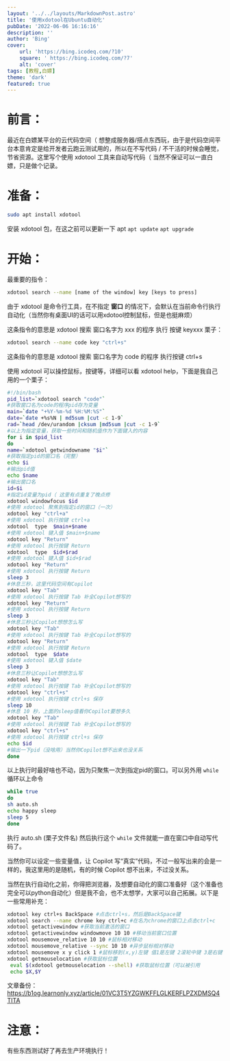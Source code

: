```yaml
---
layout: '../../layouts/MarkdownPost.astro'
title: '使用xdotool在Ubuntu自动化'
pubDate: '2022-06-06 16:16:16'
description: ''
author: 'Bing'
cover:
    url: 'https://bing.icodeq.com/?10'
    square: ' https://bing.icodeq.com/?7'
    alt: 'cover'
tags: [教程,白嫖]
theme: 'dark'
featured: true
---
```


# 前言：

最近在白嫖某平台的云代码空间（ 想整成服务器/搭点东西玩，由于是代码空间平台本意肯定是给开发者云跑云测试用的，所以在不写代码 / 不干活的时候会睡觉，节省资源。这里写个使用 xdotool 工具来自动写代码（ 当然不保证可以一直白嫖，只是做个记录。

# 准备：

```bash
sudo apt install xdotool
```

安装 xdotool 包，在这之前可以更新一下 apt `apt update` `apt upgrade`

# 开始：

最重要的指令：

```bash
xdotool search --name [name of the window] key [keys to press]
```

由于 xdotool 是命令行工具，在不指定 **窗口** 的情况下，会默认在当前命令行执行自动化（当然你有桌面UI的话可以用xdotool控制鼠标，但是也挺麻烦）

这条指令的意思是 xdotool 搜索 窗口名字为 xxx 的程序 执行 按键 keyxxx 栗子：

```bash
xdotool search --name code key "ctrl+s"
```

这条指令的意思是 xdotool 搜索 窗口名字为 code 的程序 执行按键 ctrl+s 

使用 xdotool 可以操控鼠标，按键等，详细可以看 xdotool help，下面是我自己用的一个栗子：

```bash
#!/bin/bash
pid_list=`xdotool search "code"`
#获取窗口名为code的程序pid存为变量
main=`date "+%Y-%m-%d %H:%M:%S"`
date=`date +%s%N | md5sum |cut -c 1-9`
rad=`head /dev/urandom |cksum |md5sum |cut -c 1-9`
#以上为指定变量，获取一些时间和随机值作为下面键入的内容
for i in $pid_list 
do
name=`xdotool getwindowname "$i"`
#获取指定pid的窗口名（完整）
echo $i
#输出pid值
echo $name
#输出窗口名
id=$i
#指定id变量为pid（ 这里有点重复了晚点修
xdotool windowfocus $id 
#使用 xdotool 聚焦到指定id的窗口（一次）
xdotool key "ctrl+a"
#使用 xdotool 执行按键 ctrl+a 
xdotool  type  $main+$name
#使用 xdotool 键入值 $main+$name
xdotool key "Return"
#使用 xdotool 执行按键 Return
xdotool  type  $id+$rad
#使用 xdotool 键入值 $id+$rad
xdotool key "Return"
#使用 xdotool 执行按键 Return
sleep 3
#休息三秒，这里代码空间有Copilot
xdotool key "Tab"
#使用 xdotool 执行按键 Tab 补全Copilot想写的
xdotool key "Return"
#使用 xdotool 执行按键 Return
sleep 3
#休息三秒让Copilot想想怎么写
xdotool key "Tab"
#使用 xdotool 执行按键 Tab 补全Copilot想写的
xdotool key "Return"
#使用 xdotool 执行按键 Return
xdotool  type  $date
#使用 xdotool 键入值 $date
sleep 3
#休息三秒让Copilot想想怎么写
xdotool key "Tab"
#使用 xdotool 执行按键 Tab 补全Copilot想写的
xdotool key "ctrl+s"
#使用 xdotool 执行按键 ctrl+s 保存
sleep 10
#休息 10 秒，上面的sleep值看你Copilot要想多久
xdotool key "Tab"
#使用 xdotool 执行按键 Tab 补全Copilot想写的
xdotool key "ctrl+s"
#使用 xdotool 执行按键 ctrl+s 保存
echo $id
#输出一下pid（没啥用）当然你Copilot想不出来也没关系
done
```

以上执行时最好啥也不动，因为只聚焦一次到指定pid的窗口。可以另外用 `while` 循环以上命令

```bash
while true
do
sh auto.sh
echo happy sleep
sleep 5
done
```

执行 auto.sh (栗子文件名) 然后执行这个 `while` 文件就能一直在窗口中自动写代码了。

当然你可以设定一些变量值，让 Copilot 写“真实”代码，不过一般写出来的会是一样的，我这里用的是随机，有的时候 Copilot 想不出来，不过没关系。

当然在执行自动化之前，你得把浏览器，及想要自动化的窗口准备好（这个准备也完全可以python自动化）但是我不会，也不太想学，大家可以自己拓展。以下是一些常用补充：

```bash
xdotool key ctrl+s BackSpace #点击ctrl+s，然后是BackSpace键
xdotool search --name chrome key ctrl+c #在名为chrome的窗口上点击ctrl+c
xdotool getactivewindow #获取当前激活的窗口
xdotool getactivewindow windowmove 10 10 #移动当前窗口位置
xdotool mousemove_relative 10 10 #鼠标相对移动
xdotool mousemove_relative --sync 10 10 #异步鼠标相对移动
xdotool mousemove x y click 1 #鼠标移到(x,y)左键 值1是左键 2滚轮中键 3是右键
xdotool getmouselocation #获取鼠标位置
 eval $(xdotool getmouselocation --shell) #获取鼠标位置（可以被引用
 echo $X,$Y
```

文章备份：https://b1og.learnonly.xyz/article/01VC3T5YZGWKFFLGLKERFLPZXDMSQ4TITA

# 注意：

有些东西测试好了再去生产环境执行！